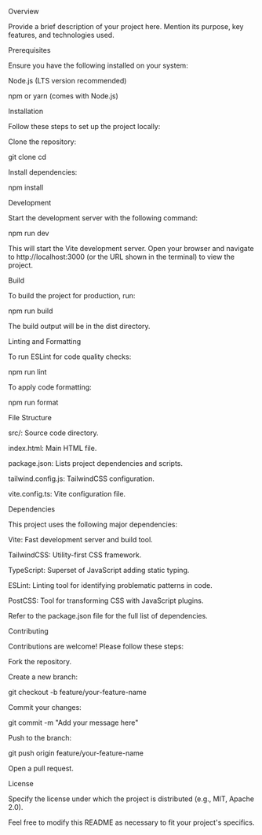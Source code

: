 Overview

Provide a brief description of your project here. Mention its purpose, key features, and technologies used.

Prerequisites

Ensure you have the following installed on your system:

Node.js (LTS version recommended)

npm or yarn (comes with Node.js)

Installation

Follow these steps to set up the project locally:

Clone the repository:

git clone <repository-url>
cd <repository-name>

Install dependencies:

npm install

Development

Start the development server with the following command:

npm run dev

This will start the Vite development server. Open your browser and navigate to http://localhost:3000 (or the URL shown in the terminal) to view the project.

Build

To build the project for production, run:

npm run build

The build output will be in the dist directory.

Linting and Formatting

To run ESLint for code quality checks:

npm run lint

To apply code formatting:

npm run format

File Structure

src/: Source code directory.

index.html: Main HTML file.

package.json: Lists project dependencies and scripts.

tailwind.config.js: TailwindCSS configuration.

vite.config.ts: Vite configuration file.

Dependencies

This project uses the following major dependencies:

Vite: Fast development server and build tool.

TailwindCSS: Utility-first CSS framework.

TypeScript: Superset of JavaScript adding static typing.

ESLint: Linting tool for identifying problematic patterns in code.

PostCSS: Tool for transforming CSS with JavaScript plugins.

Refer to the package.json file for the full list of dependencies.

Contributing

Contributions are welcome! Please follow these steps:

Fork the repository.

Create a new branch:

git checkout -b feature/your-feature-name

Commit your changes:

git commit -m "Add your message here"

Push to the branch:

git push origin feature/your-feature-name

Open a pull request.

License

Specify the license under which the project is distributed (e.g., MIT, Apache 2.0).

Feel free to modify this README as necessary to fit your project's specifics.

